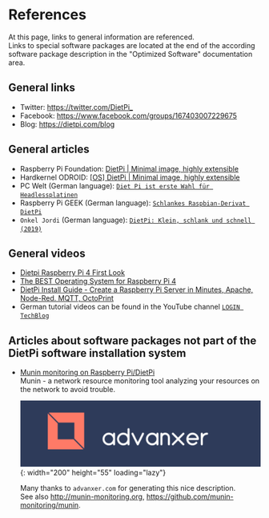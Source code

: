 # References

At this page, links to general information are referenced.  
Links to special software packages are located at the end of the according software package description in the "Optimized Software" documentation area.

## General links

- Twitter: <https://twitter.com/DietPi_>
- Facebook: <https://www.facebook.com/groups/167403007229675>
- Blog: <https://dietpi.com/blog>

## General articles

- Raspberry Pi Foundation: [DietPi | Minimal image, highly extensible](https://www.raspberrypi.org/forums/viewtopic.php?t=285096)
- Hardkernel ODROID: [[OS] DietPi | Minimal image, highly extensible](https://forum.odroid.com/viewtopic.php?t=40392)
- PC Welt (German language): [`Diet Pi ist erste Wahl für Headlessplatinen`](https://www.pcwelt.de/a/diet-pi-ist-erste-wahl-fuer-headlessplatinen,3452321)
- Raspberry Pi GEEK (German language): [`Schlankes Raspbian-Derivat DietPi`](https://www.raspberry-pi-geek.de/ausgaben/rpg/2017/10/schlankes-raspbian-derivat-dietpi/)
- `Onkel Jordi` (German language): [`DietPi: Klein, schlank und schnell (2019)`](https://onkeljordi.de/2019/01/dietpi-klein-schlank-und-schnell-2019/)

## General videos

- [Dietpi Raspberry Pi 4 First Look](https://www.youtube.com/watch?v=LoKBZ-a4JNE)
- [The BEST Operating System for Raspberry Pi 4](https://www.youtube.com/watch?v=g8oiM_21gX8)
- [DietPi Install Guide - Create a Raspberry Pi Server in Minutes, Apache, Node-Red. MQTT, OctoPrint](https://www.youtube.com/watch?v=RsyFqvtsBHg)
- German tutorial videos can be found in the YouTube channel [`LOGIN TechBlog`](https://www.youtube.com/channel/UCpq1BGhcC6UZZUH-dst8YMg)

## Articles about software packages not part of the DietPi software installation system

- [Munin monitoring on Raspberry Pi/DietPi](https://advanxer.com/blog/2019/02/munin-monitoring-on-raspberrypi-dietpi/)  
  Munin - a network resource monitoring tool analyzing your resources on the network to avoid trouble.  

    ![advanxer.com logo](assets/images/dietpi-references-advanxer.com-logo.png){: width="200" height="55" loading="lazy"}

    Many thanks to `advanxer.com` for generating this nice description.  
    See also <http://munin-monitoring.org>, <https://github.com/munin-monitoring/munin>.
